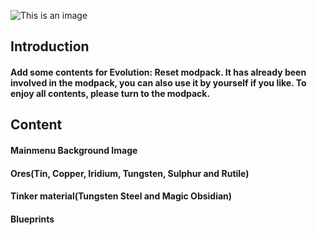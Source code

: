 ![This is an image](https://s1.ax1x.com/2022/07/29/vPQL1P.png)
## Introduction  
#### **Add some contents for Evolution: Reset modpack. It has already been involved in the modpack, you can also use it by yourself if you like. To enjoy all contents, please turn to the modpack.**  
## Content  
#### **Mainmenu Background Image**  
#### **Ores(Tin, Copper, Iridium, Tungsten, Sulphur and Rutile)**  
#### **Tinker material(Tungsten Steel and Magic Obsidian)**   
#### **Blueprints**  
